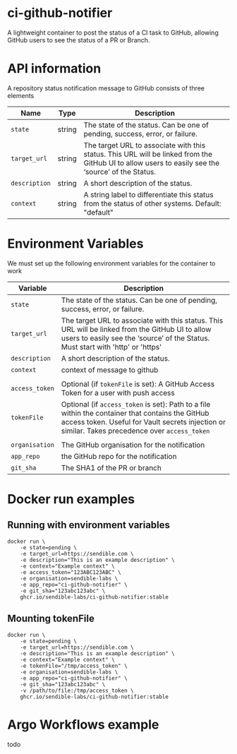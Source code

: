 # ci-github-notifier
A lightweight container to post the status of a CI task to GitHub, allowing GitHub users to see the status of a PR or Branch.

# API information 
A repository status notification message to GitHub consists of three elements

| Name 	| Type |	Description|
|----   |----   |   ----    |
| `state` | string | The state of the status. Can be one of pending, success, error, or failure. |
| `target_url` |  string | The target URL to associate with this status. This URL will be linked from the GitHub UI to allow users to easily see the ‘source’ of the Status. |
| `description` |	string 	| A short description of the status. |
| `context` | string | A string label to differentiate this status from the status of other systems. Default: "default" |

# Environment Variables
We must set up the following environment variables for the container to work

| Variable                      | Description                               | 
| ----------------------------- | ----------------------------------------- | 
| `state`                       | The state of the status. Can be one of pending, success, error, or failure.                                                     |
| `target_url`                  | The target URL to associate with this status. This URL will be linked from the GitHub UI to allow users to easily see the ‘source’ of the Status. Must start with 'http' or 'https'                  |
| `description`                 | A short description of the status.                   |
| `context`                     | context of message to github              |
|   | |
| `access_token`                | Optional (if `tokenFile` is set): A GitHub Access Token for a user with push access                                                           |
| `tokenFile`                   | Optional (if `access_token` is set): Path to a file within the container that contains the GitHub access token. Useful for Vault secrets injection or similar. Takes precedence over `access_token` |
|   | |
| `organisation`                | The GitHub organisation for the notification                                |
| `app_repo`                    | the GitHub repo for the notification                            |
| `git_sha`                     | The SHA1 of the PR or branch              |


# Docker run examples
## Running with environment variables

```
docker run \
    -e state=pending \
    -e target_url=https://sendible.com \
    -e description="This is an example description" \
    -e context="Example context" \
    -e access_token="123ABC123ABC" \
    -e organisation=sendible-labs \
    -e app_repo="ci-github-notifier" \
    -e git_sha="123abc123abc" \
    ghcr.io/sendible-labs/ci-github-notifier:stable
```

## Mounting tokenFile
```
docker run \
    -e state=pending \
    -e target_url=https://sendible.com \
    -e description="This is an example description" \
    -e context="Example context" \
    -e tokenFile="/tmp/access_token" \
    -e organisation=sendible-labs \
    -e app_repo="ci-github-notifier" \
    -e git_sha="123abc123abc" \
    -v /path/to/file:/tmp/access_token \
    ghcr.io/sendible-labs/ci-github-notifier:stable
```

# Argo Workflows example
todo